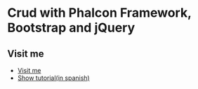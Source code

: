 <h1>Crud with Phalcon Framework, Bootstrap and jQuery</h1>


## Visit me

* [Visit me](http://uno-de-piera.com)
* [Show tutorial(in spanish)](http://uno-de-piera.com/crud-con-phalcon-bootstrap-y-jquery/)

